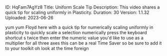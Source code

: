 ID: HqFam7AgYz8
Title: Uniform Scale Tip
Description: This video shares a quick tip for scaling uniformly in Plasticity.
Duration: 30
Version: 1.1.32
Uploaded: 2023-06-26

yum yum Floyd here with a quick tip for
numerically scaling uniformly in
plasticity to quickly scale a selection
numerically press the keyboard shortcut
s twice then enter the numeric value
you'd like to use as a multiplier for
all three axes this can be a real Time
Saver so be sure to add it to your
toolkit oh look at the time
foreign
